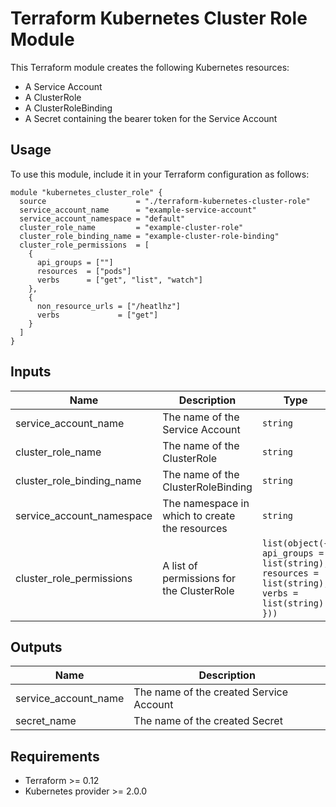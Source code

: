 # Terraform Kubernetes Cluster Role Module

This Terraform module creates the following Kubernetes resources:
- A Service Account
- A ClusterRole
- A ClusterRoleBinding
- A Secret containing the bearer token for the Service Account

## Usage

To use this module, include it in your Terraform configuration as follows:

```hcl
module "kubernetes_cluster_role" {
  source                    = "./terraform-kubernetes-cluster-role"
  service_account_name      = "example-service-account"
  service_account_namespace = "default"
  cluster_role_name         = "example-cluster-role"
  cluster_role_binding_name = "example-cluster-role-binding"
  cluster_role_permissions  = [
    {
      api_groups = [""]
      resources  = ["pods"]
      verbs      = ["get", "list", "watch"]
    },
    {
      non_resource_urls = ["/heatlhz"]
      verbs             = ["get"]
    }
  ]
}
```

## Inputs

| Name                     | Description                                           | Type                                                                 | Default   | Required |
|--------------------------|-------------------------------------------------------|----------------------------------------------------------------------|-----------|:--------:|
| service_account_name     | The name of the Service Account                       | `string`                                                            | n/a       |   yes    |
| cluster_role_name        | The name of the ClusterRole                           | `string`                                                            | n/a       |   yes    |
| cluster_role_binding_name| The name of the ClusterRoleBinding                    | `string`                                                            | n/a       |   yes    |
| service_account_namespace| The namespace in which to create the resources        | `string`                                                            | `"default"` |   no     |
| cluster_role_permissions | A list of permissions for the ClusterRole             | `list(object({ api_groups = list(string), resources = list(string), verbs = list(string) }))` | n/a       |   yes    |

## Outputs

| Name                     | Description                                           |
|--------------------------|-------------------------------------------------------|
| service_account_name     | The name of the created Service Account               |
| secret_name              | The name of the created Secret                        |

## Requirements

- Terraform >= 0.12
- Kubernetes provider >= 2.0.0